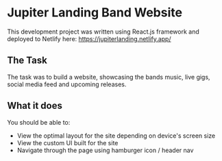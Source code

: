 # Jupiter Landing Band Website

This development project was written using React.js framework and deployed to Netlify here: https://jupiterlanding.netlify.app/

## The Task

The task was to build a website, showcasing the bands music, live gigs, social media feed and upcoming releases.

## What it does

You should be able to:

- View the optimal layout for the site depending on device's screen size
- View the custom UI built for the site
- Navigate through the page using hamburger icon / header nav
